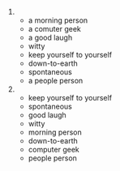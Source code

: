 1.
    - a morning person
    - a comuter geek
    - a good laugh
    - witty
    - keep yourself to yourself
    - down-to-earth
    - spontaneous
    - a people person

2.
    - keep yourself to yourself
    - spontaneous
    - good laugh
    - witty
    - morning person
    - down-to-earth
    - computer geek
    - people person